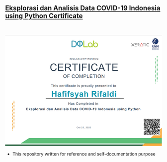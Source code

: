 ## [Eksplorasi dan Analisis Data COVID-19 Indonesia using Python Certificate]()

<br>

![certificate](analisis_data_visualization_covid19.png)

- This repository written for reference and self-documentation purpose
